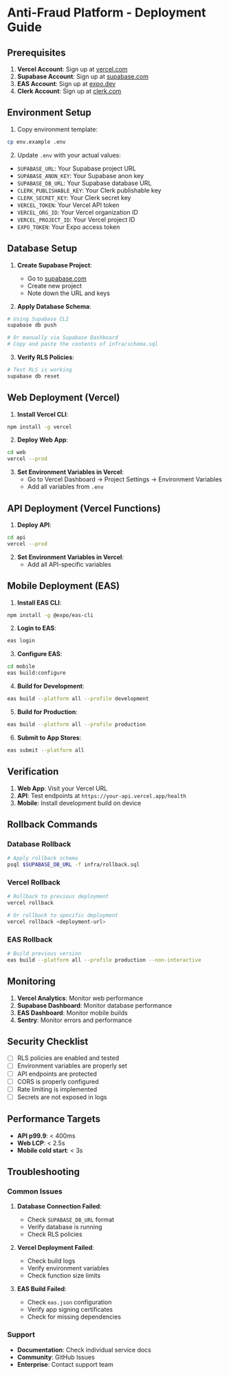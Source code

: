 # Anti-Fraud Platform - Deployment Guide

## Prerequisites

1. **Vercel Account**: Sign up at [vercel.com](https://vercel.com)
2. **Supabase Account**: Sign up at [supabase.com](https://supabase.com)
3. **EAS Account**: Sign up at [expo.dev](https://expo.dev)
4. **Clerk Account**: Sign up at [clerk.com](https://clerk.com)

## Environment Setup

1. Copy environment template:
```bash
cp env.example .env
```

2. Update `.env` with your actual values:
- `SUPABASE_URL`: Your Supabase project URL
- `SUPABASE_ANON_KEY`: Your Supabase anon key
- `SUPABASE_DB_URL`: Your Supabase database URL
- `CLERK_PUBLISHABLE_KEY`: Your Clerk publishable key
- `CLERK_SECRET_KEY`: Your Clerk secret key
- `VERCEL_TOKEN`: Your Vercel API token
- `VERCEL_ORG_ID`: Your Vercel organization ID
- `VERCEL_PROJECT_ID`: Your Vercel project ID
- `EXPO_TOKEN`: Your Expo access token

## Database Setup

1. **Create Supabase Project**:
   - Go to [supabase.com](https://supabase.com)
   - Create new project
   - Note down the URL and keys

2. **Apply Database Schema**:
```bash
# Using Supabase CLI
supabase db push

# Or manually via Supabase Dashboard
# Copy and paste the contents of infra/schema.sql
```

3. **Verify RLS Policies**:
```bash
# Test RLS is working
supabase db reset
```

## Web Deployment (Vercel)

1. **Install Vercel CLI**:
```bash
npm install -g vercel
```

2. **Deploy Web App**:
```bash
cd web
vercel --prod
```

3. **Set Environment Variables in Vercel**:
   - Go to Vercel Dashboard → Project Settings → Environment Variables
   - Add all variables from `.env`

## API Deployment (Vercel Functions)

1. **Deploy API**:
```bash
cd api
vercel --prod
```

2. **Set Environment Variables in Vercel**:
   - Add all API-specific variables

## Mobile Deployment (EAS)

1. **Install EAS CLI**:
```bash
npm install -g @expo/eas-cli
```

2. **Login to EAS**:
```bash
eas login
```

3. **Configure EAS**:
```bash
cd mobile
eas build:configure
```

4. **Build for Development**:
```bash
eas build --platform all --profile development
```

5. **Build for Production**:
```bash
eas build --platform all --profile production
```

6. **Submit to App Stores**:
```bash
eas submit --platform all
```

## Verification

1. **Web App**: Visit your Vercel URL
2. **API**: Test endpoints at `https://your-api.vercel.app/health`
3. **Mobile**: Install development build on device

## Rollback Commands

### Database Rollback
```bash
# Apply rollback schema
psql $SUPABASE_DB_URL -f infra/rollback.sql
```

### Vercel Rollback
```bash
# Rollback to previous deployment
vercel rollback

# Or rollback to specific deployment
vercel rollback <deployment-url>
```

### EAS Rollback
```bash
# Build previous version
eas build --platform all --profile production --non-interactive
```

## Monitoring

1. **Vercel Analytics**: Monitor web performance
2. **Supabase Dashboard**: Monitor database performance
3. **EAS Dashboard**: Monitor mobile builds
4. **Sentry**: Monitor errors and performance

## Security Checklist

- [ ] RLS policies are enabled and tested
- [ ] Environment variables are properly set
- [ ] API endpoints are protected
- [ ] CORS is properly configured
- [ ] Rate limiting is implemented
- [ ] Secrets are not exposed in logs

## Performance Targets

- **API p99.9**: < 400ms
- **Web LCP**: < 2.5s
- **Mobile cold start**: < 3s

## Troubleshooting

### Common Issues

1. **Database Connection Failed**:
   - Check `SUPABASE_DB_URL` format
   - Verify database is running
   - Check RLS policies

2. **Vercel Deployment Failed**:
   - Check build logs
   - Verify environment variables
   - Check function size limits

3. **EAS Build Failed**:
   - Check `eas.json` configuration
   - Verify app signing certificates
   - Check for missing dependencies

### Support

- **Documentation**: Check individual service docs
- **Community**: GitHub Issues
- **Enterprise**: Contact support team
